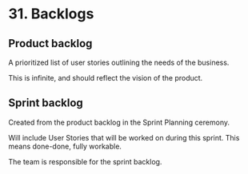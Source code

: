 # 31. Backlogs

## Product backlog

A prioritized list of user stories outlining the needs of the business.

This is infinite, and should reflect the vision of the product.

## Sprint backlog

Created from the product backlog in the Sprint Planning ceremony.

Will include User Stories that will be worked on during this sprint.
This means done-done, fully workable.

The team is responsible for the sprint backlog.
